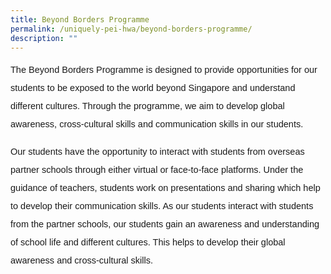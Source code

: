 ```yaml
---
title: Beyond Borders Programme
permalink: /uniquely-pei-hwa/beyond-borders-programme/
description: ""
---
```

<p style="font-size:14.5px; line-height:2;font-family:sans-serif;margin-top:0px">The Beyond Borders Programme is designed to provide opportunities for our students to be exposed to the world beyond Singapore and understand different
cultures. Through the programme, we aim to develop global awareness, cross-cultural skills and communication skills in our students.</p>

<p style="font-size:14.5px; line-height:2;font-family:sans-serif;margin-top:0px;">Our students have the opportunity to interact with students from overseas partner schools through either virtual or face-to-face platforms. Under the
guidance of teachers, students work on presentations and sharing which help to develop their communication skills. As our students interact with students from
the partner schools, our students gain an awareness and understanding of school life and different cultures. This helps to develop their global awareness and cross-cultural skills.</p>